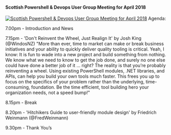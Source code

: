 ﻿#### Scottish Powershell & Devops User Group Meeting for April 2018

[![Scottish Powershell & Devops User Group Meeting for April 2018](https://i2.ytimg.com/vi/qsO6fbd3FN0/hqdefault.jpg "Scottish Powershell & Devops User Group Meeting for April 2018")](https://www.youtube.com/watch?v=qsO6fbd3FN0)
Agenda:

7.00pm - Introduction and News

7.15pm - 'Don't Reinvent the Wheel, Just Realign It' by Josh King (@WindosNZ)
"More than ever, time to market can make or break business initiatives and your ability to quickly deliver quality tooling is critical.
Yeah, I know: It is fun to wade into a new project and build something from nothing. We know what we need to know to get the job done, and surely no one else could have done a better job of it … right?
The reality is that you’re probably reinventing a wheel.
Using existing PowerShell modules, .NET libraries, and APIs, can help you build your own tools much faster. This frees you up to focus on the specifics of your problem rather than the underlying, time-consuming, foundation.
Be the time efficient, tool building hero your organization needs, not a speed bump!"

8.15pm - Break

8.20pm - 'Hitchikers Guide to user-friendly module design' by Friedrich Weinmann (@FredWeinmann)

9.30pm - Thank You’s


